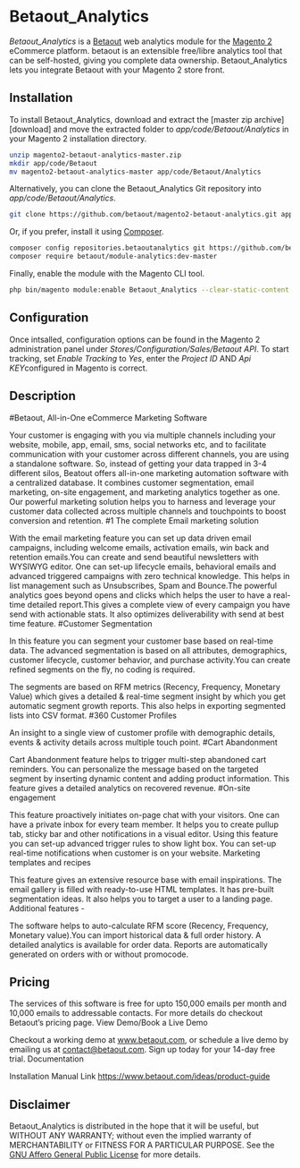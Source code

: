 Betaout_Analytics
============

*Betaout_Analytics* is a [Betaout] web analytics module for the
[Magento 2][magento] eCommerce platform.  betaout is an extensible
free/libre analytics tool that can be self-hosted, giving you complete
data ownership.  Betaout_Analytics lets you integrate Betaout with your
Magento 2 store front.


Installation
------------

To install Betaout_Analytics, download and extract the
[master zip archive][download] and move the extracted folder to
*app/code/Betaout/Analytics* in your Magento 2 installation directory.

```sh
unzip magento2-betaout-analytics-master.zip
mkdir app/code/Betaout
mv magento2-betaout-analytics-master app/code/Betaout/Analytics
```

Alternatively, you can clone the Betaout_Analytics Git repository into
*app/code/Betaout/Analytics*.

```sh
git clone https://github.com/betaout/magento2-betaout-analytics.git app/code/Betaout/Analytics
```

Or, if you prefer, install it using [Composer][composer].

```sh
composer config repositories.betaoutanalytics git https://github.com/betaout/magento2-betaout-analytics.git
composer require betaout/module-analytics:dev-master
```

Finally, enable the module with the Magento CLI tool.

```sh
php bin/magento module:enable Betaout_Analytics --clear-static-content
```


Configuration
-------------

Once intsalled, configuration options can be found in the Magento 2
administration panel under *Stores/Configuration/Sales/Betaout API*.
To start tracking, set *Enable Tracking* to *Yes*, enter the
*Project ID* AND *Api KEY*configured in Magento is correct.

Description
-----------
#Betaout, All-­in-­One eCommerce Marketing Software

Your customer is engaging with you via multiple channels including your website, mobile, app, email, sms, social networks etc, and to facilitate communication with your customer across different channels, you are using a standalone software. So, instead of getting your data trapped in 3-4 different silos, Beatout offers all-in-one marketing automation software with a centralized database. It combines customer segmentation, email marketing, on-site engagement, and marketing analytics together as one. Our powerful marketing solution helps you to harness and leverage your customer data collected across multiple channels and touchpoints to boost conversion and retention.
#1 The complete Email marketing solution

With the email marketing feature you can set up data driven email campaigns, including welcome emails, activation emails, win back and retention emails.You can create and send beautiful newsletters with WYSIWYG editor. One can set-up lifecycle emails, behavioral emails and advanced triggered campaigns with zero technical knowledge. This helps in list management such as Unsubscribes, Spam and Bounce.The powerful analytics goes beyond opens and clicks which helps the user to have a real-time detailed report.This gives a complete view of every campaign you have send with actionable stats. It also optimizes deliverability with send at best time feature.
#Customer Segmentation

In this feature you can segment your customer base based on real-time data. The advanced segmentation is based on all attributes, demographics, customer lifecycle, customer behavior, and purchase activity.You can create refined segments on the fly, no coding is required.

The segments are based on RFM metrics (Recency, Frequency, Monetary Value) which gives a detailed & real-time segment insight by which you get automatic segment growth reports. This also helps in exporting segmented lists into CSV format.
#360 Customer Profiles

An insight to a single view of customer profile with demographic details, events & activity details across multiple touch point.
#Cart Abandonment

Cart Abandonment feature helps to trigger multi-step abandoned cart reminders. You can personalize the message based on the targeted segment by inserting dynamic content and adding product information. This feature gives a detailed analytics on recovered revenue.
#On­-site engagement

This feature proactively initiates on-page chat with your visitors. One can have a private inbox for every team member. It helps you to create pullup tab, sticky bar and other notifications in a visual editor. Using this feature you can set-up advanced trigger rules to show light box. You can set-up real-time notifications when customer is on your website.
Marketing templates and recipes

This feature gives an extensive resource base with email inspirations. The email gallery is filled with ready-to-use HTML templates. It has pre-built segmentation ideas. It also helps you to target a user to a landing page.
Additional features -

The software helps to auto-calculate RFM score (Recency, Frequency, Monetary value).You can import historical data & full order history. A detailed analytics is available for order data. Reports are automatically generated on orders with or without promocode.

Pricing
-------

The services of this software is free for upto 150,000 emails per month and 10,000 emails to addressable contacts. For more details do checkout Betaout’s pricing page.
View Demo/Book a Live Demo

Checkout a working demo at www.betaout.com, or schedule a live demo by emailing us at contact@betaout.com. Sign up today for your 14-day free trial.
Documentation

Installation Manual Link https://www.betaout.com/ideas/product-guide

Disclaimer
----------

Betaout_Analytics is distributed in the hope that it will be useful, but
WITHOUT ANY WARRANTY; without even the implied warranty of
MERCHANTABILITY or FITNESS FOR A PARTICULAR PURPOSE. See the [GNU
Affero General Public License][agpl] for more details.

[agpl]: http://www.gnu.org/licenses/agpl.html
    "GNU Affero General Public License"
[composer]: https://getcomposer.org/
    "Dependency Manager for PHP"
[magento]: https://magento.com/
    "eCommerce Software & eCommerce Platform Solutions"
[betaout]: http://app.betaout.com/
    "Free Web Analytics Software"
